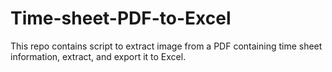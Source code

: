 # Time-sheet-PDF-to-Excel
This repo contains script to extract image from a PDF containing time sheet information, extract, and export it to Excel.
